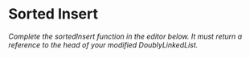 # Sorted Insert 

*Complete the sortedInsert function in the editor below. It must return a reference to the head of your modified DoublyLinkedList.*

